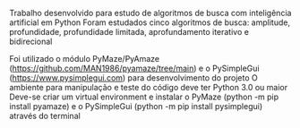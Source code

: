 Trabalho desenvolvido para estudo de algoritmos de busca com inteligência artificial em Python
Foram estudados cinco algoritmos de busca: amplitude, profundidade, profundidade limitada, aprofundamento iterativo e bidirecional

Foi utilizado o módulo PyMaze/PyAmaze (https://github.com/MAN1986/pyamaze/tree/main) e o PySimpleGui (https://www.pysimplegui.com) para desenvolvimento do projeto
O ambiente para manipulação e teste do código deve ter Python 3.0 ou maior
Deve-se criar um virtual environment e instalar o PyMaze (python -m pip install pyamaze) e o PySimpleGui (python -m pip install pysimplegui) através do terminal
